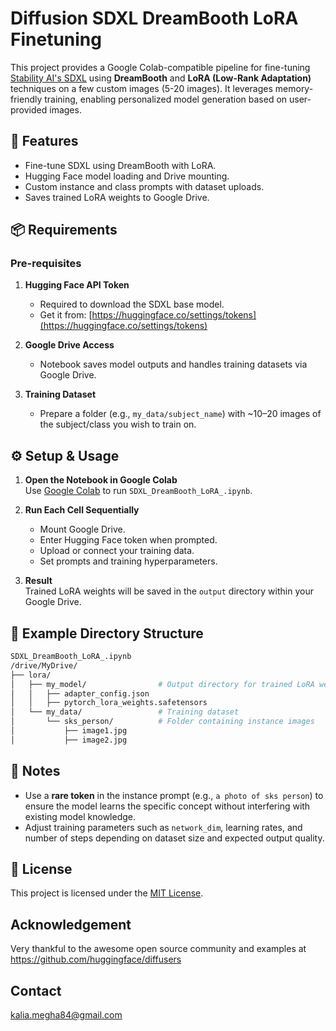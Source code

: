 # Diffusion SDXL DreamBooth LoRA Finetuning

This project provides a Google Colab-compatible pipeline for fine-tuning [Stability AI's SDXL](https://huggingface.co/stabilityai/stable-diffusion-xl-base-1.0) using **DreamBooth** and **LoRA (Low-Rank Adaptation)** techniques on a few custom images (5-20 images). It leverages memory-friendly training, enabling personalized model generation based on user-provided images.

## 🚀 Features

- Fine-tune SDXL using DreamBooth with LoRA.
- Hugging Face model loading and Drive mounting.
- Custom instance and class prompts with dataset uploads.
- Saves trained LoRA weights to Google Drive.

## 📦 Requirements

### Pre-requisites

1. **Hugging Face API Token**  
   - Required to download the SDXL base model.  
   - Get it from: [https://huggingface.co/settings/tokens](https://huggingface.co/settings/tokens)

2. **Google Drive Access**  
   - Notebook saves model outputs and handles training datasets via Google Drive.

3. **Training Dataset**  
   - Prepare a folder (e.g., `my_data/subject_name`) with ~10–20 images of the subject/class you wish to train on.

## ⚙️ Setup & Usage

1. **Open the Notebook in Google Colab**  
   Use [Google Colab](https://colab.research.google.com/) to run `SDXL_DreamBooth_LoRA_.ipynb`.

2. **Run Each Cell Sequentially**  
   - Mount Google Drive.
   - Enter Hugging Face token when prompted.
   - Upload or connect your training data.
   - Set prompts and training hyperparameters.

3. **Result**  
   Trained LoRA weights will be saved in the `output` directory within your Google Drive.

## 📂 Example Directory Structure
```bash
SDXL_DreamBooth_LoRA_.ipynb
/drive/MyDrive/
├── lora/
│   ├── my_model/                # Output directory for trained LoRA weights
│   │   ├── adapter_config.json
│   │   ├── pytorch_lora_weights.safetensors
│   └── my_data/                 # Training dataset
│       └── sks_person/          # Folder containing instance images
│           ├── image1.jpg
│           ├── image2.jpg

```

## 🧠 Notes

- Use a **rare token** in the instance prompt (e.g., `a photo of sks person`) to ensure the model learns the specific concept without interfering with existing model knowledge.
- Adjust training parameters such as `network_dim`, learning rates, and number of steps depending on dataset size and expected output quality.

## 📜 License

This project is licensed under the [MIT License](LICENSE).

## Acknowledgement
Very thankful to the awesome open source community and examples at https://github.com/huggingface/diffusers

## Contact 
kalia.megha84@gmail.com

